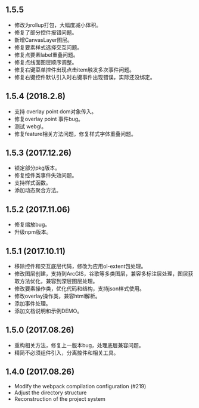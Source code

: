 ## 1.5.5

* 修改为rollup打包，大幅度减小体积。
* 修复了部分控件报错问题。
* 新增CanvasLayer图层。
* 修复要素样式选择交互问题。
* 修复点要素label重叠问题。
* 修复点线面图层顺序调整。
* 修复右键菜单控件出现点击item触发多次事件问题。
* 修复右键控件默认引入时右键事件出现错误，实际还没绑定。

## 1.5.4 (2018.2.8)

* 支持 overlay point dom对象传入。
* 修复overlay point 事件bug。
* 测试 webgl。
* 修复feature相关方法问题，修复样式字体重叠问题。

## 1.5.3 (2017.12.26)

* 锁定部分pkg版本。
* 修复控件类事件失效问题。
* 支持样式函数。
* 添加动态聚合方法。

## 1.5.2 (2017.11.06)

* 修复缩放bug。
* 升级npm版本。

## 1.5.1 (2017.10.11)

* 移除控件和交互底层代码，修改为应用ol-extent包处理。
* 修改图层创建，支持到ArcGIS，谷歌等多类图层，兼容多标注层处理，图层获取方法优化，兼容到深层图层处理。
* 修改要素操作类，优化代码和结构，支持json样式使用。
* 修改overlay操作类，兼容html解析。
* 添加事件处理。
* 添加文档说明和示例DEMO。

## 1.5.0 (2017.08.26)

* 重构相关方法，修复上一版本bug，处理底层兼容问题。
* 精简不必须组件引入，分离控件和相关工具。

## 1.4.0 (2017.08.26)

* Modify the webpack compilation configuration (#219)
* Adjust the directory structure
* Reconstruction of the project system
